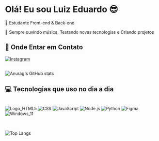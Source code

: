 
# Olá! Eu sou Luiz Eduardo 😎

📘 Estudante Front-end & Back-end

🔭 Sempre ouvindo música, Testando novas tecnologias e Criando projetos

## 📱 Onde Entar em Contato

[![Instagram](https://img.shields.io/badge/Instagram-E4405F?style=for-the-badge&logo=instagram&logoColor=white)](https://www.instagram.com/luiz_eduardo__20_/)
</br>
</br>

![Anurag's GitHub stats](https://github-readme-stats.vercel.app/api?username=LuizEduardo20&show_icons=true&theme=tokyonight)

## 💻 Tecnologias que uso no dia a dia

<div style="display: inline_block"></br>
    <img algn="center" src="https://img.shields.io/badge/HTML5-E34F26?style=for-the-badge&logo=html5&logoColor=white
    " alt="Logo_HTML5">
    <img algn="center" src="https://img.shields.io/badge/CSS3-1572B6?style=for-the-badge&logo=css3&logoColor=white
    " alt="CSS">
    <img algn="center" src="https://img.shields.io/badge/JavaScript-F7DF1E?style=for-the-badge&logo=javascript&logoColor=black" alt="JavaScript">
    <img algn="center" src="https://img.shields.io/badge/Node.js-43853D?style=for-the-badge&logo=node.js&logoColor=white
    " alt="Node.js">
    <img algn="center" src="https://img.shields.io/badge/Python-14354C?style=for-the-badge&logo=python&logoColor=white
    " alt="Python">
    <img algn="center" src="https://img.shields.io/badge/Figma-F24E1E?style=for-the-badge&logo=figma&logoColor=white
    " alt="Figma">
    <img algn="center" src="https://img.shields.io/badge/Windows-0078D6?style=for-the-badge&logo=windows&logoColor=white
    " alt="Windows_11">
</div></br></br>

![Top Langs](https://github-readme-stats.vercel.app/api/top-langs/?username=LuizEduardo20&langs_count=8)
